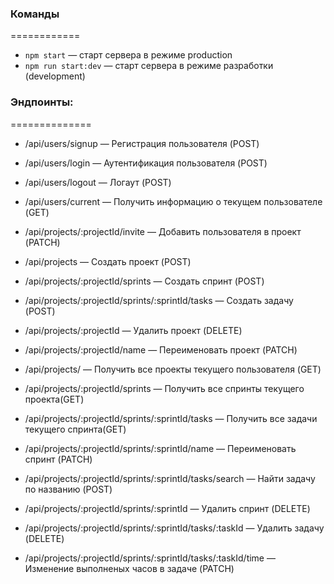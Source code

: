 ### Команды

============

- `npm start` &mdash; старт сервера в режиме production
- `npm run start:dev` &mdash; старт сервера в режиме разработки (development)

### Эндпоинты:

==============

- /api/users/signup &mdash; Регистрация пользователя (POST)
- /api/users/login &mdash; Аутентификация пользователя (POST)
- /api/users/logout &mdash; Логаут (POST)
- /api/users/current &mdash; Получить информацию о текущем пользователе (GET)

- /api/projects/:projectId/invite &mdash; Добавить пользователя в проект (PATCH)
- /api/projects &mdash; Создать проект (POST)
- /api/projects/:projectId/sprints &mdash; Создать спринт (POST)
- /api/projects/:projectId/sprints/:sprintId/tasks &mdash; Создать задачу (POST)
- /api/projects/:projectId &mdash; Удалить проект (DELETE)
- /api/projects/:projectId/name &mdash; Переименовать проект (PATCH)
- /api/projects/ &mdash; Получить все проекты текущего пользователя (GET)
- /api/projects/:projectId/sprints &mdash; Получить все спринты текущего
  проекта(GET)
- /api/projects/:projectId/sprints/:sprintId/tasks &mdash; Получить все задачи
  текущего спринта(GET)
- /api/projects/:projectId/sprints/:sprintId/name &mdash; Переименовать спринт
  (PATCH)
- /api/projects/:projectId/sprints/:sprintId/tasks/search &mdash; Найти задачу
  по названию (POST)
- /api/projects/:projectId/sprints/:sprintId &mdash; Удалить спринт (DELETE)
- /api/projects/:projectId/sprints/:sprintId/tasks/:taskId &mdash; Удалить
  задачу (DELETE)
- /api/projects/:projectId/sprints/:sprintId/tasks/:taskId/time &mdash;
  Изменение выполненых часов в задаче (PATCH)
